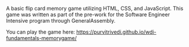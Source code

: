 A basic flip card memory game utilizing HTML, CSS, and JavaScript. This game was written as part of the pre-work for the Software Engineer Intensive program through GeneralAssembly.

You can play the game here: https://purvitrivedi.github.io/wdi-fundamentals-memorygame/
